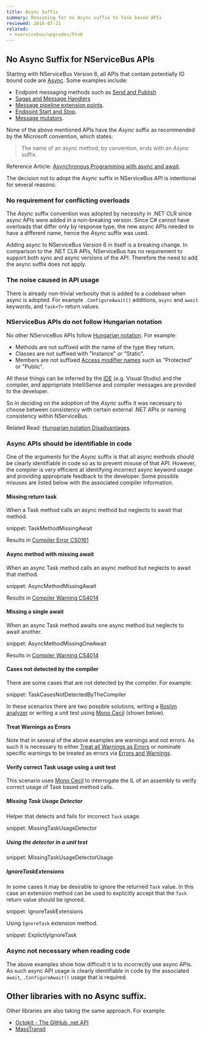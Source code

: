 ```yaml
---
title: Async Suffix
summary: Reasoning for no Async suffix to Task based APIs
reviewed: 2016-07-21
related:
 - nservicebus/upgrades/5to6
---
```



## No Async Suffix for NServiceBus APIs

Starting with NServiceBus Version 6, all APIs that contain potentially IO bound code are [Async](https://msdn.microsoft.com/en-us/library/mt674882.aspx). Some examples include:

 * Endpoint messaging methods such as [Send and Publish](/nservicebus/upgrades/5to6.md#message-handlers-bus-send-and-receive)
 * [Sagas and Message Handlers](/nservicebus/upgrades/5to6.md#message-handlers)
 * [Message pipeline extension points](/nservicebus/upgrades/5to6.md#pipeline-customization).
 * [Endpoint Start and Stop](/nservicebus/upgrades/5to6.md#endpoint-start-and-stop).
 * [Message mutators](/nservicebus/upgrades/5to6.md#pipeline-customization-message-mutators).

None of the above mentioned APIs have the *Async* suffix as recommended by the Microsoft convention, which states: 

> The name of an async method, by convention, ends with an *Async* suffix.

Reference Article: [Asynchronous Programming with async and await](https://msdn.microsoft.com/en-us/library/mt674882.aspx).

The decision not to adopt the *Async* suffix in NServiceBus API is intentional for several reasons:


### No requirement for conflicting overloads

The *Async* suffix convention was adopted by necessity in .NET CLR since async APIs were added in a non-breaking version. Since C# cannot have overloads that differ only by response type, the new async APIs needed to have a different name, hence the *Async* suffix was used.

Adding async to NServiceBus Version 6 in itself is a breaking change. In comparison to the .NET CLR APIs, NServiceBus has no requirement to support both sync and async versions of the API. Therefore the need to add the async suffix does not apply.


### The noise caused in API usage

There is already non-trivial verbosity that is added to a codebase when async is adopted. For example `.ConfigureAwait()` additions, `async` and `await` keywords, and `Task<T>` return values.


### NServiceBus APIs do not follow Hungarian notation

No other NServiceBus APIs follow [Hungarian notation](https://en.wikipedia.org/wiki/Hungarian_notation). For example: 

 * Methods are not suffixed with the name of the type they return.
 * Classes are not suffixed with "Instance" or "Static".
 * Members are not suffixed [Access modifier names](https://msdn.microsoft.com/en-au/library/ms173121.aspx) such as "Protected" or "Public".

All these things can be inferred by the [IDE](https://en.wikipedia.org/wiki/Integrated_development_environment) (e.g. Visual Studio) and the compiler, and appropriate IntelliSense and compiler messages are provided to the developer.

So in deciding on the adoption of the *Async* suffix it was necessary to choose between consistency with certain external .NET APIs or naming consistency within NServiceBus.

Related Read: [Hungarian notation Disadvantages](https://en.wikipedia.org/wiki/Hungarian_notation#Disadvantages).


### Async APIs should be identifiable in code

One of the arguments for the *Async* suffix is that all async methods should be clearly identifiable in code so as to prevent misuse of that API. However, the compiler is very efficient at identifying incorrect async keyword usage and providing appropriate feedback to the developer. Some possible misuses are listed below with the associated compiler information.


#### Missing return task

When a Task method calls an async method but neglects to await that method.

snippet: TaskMethodMissingAwait

Results in [Compiler Error CS0161](https://msdn.microsoft.com/en-us/library/87cz4k9t.aspx)


#### Async method with missing await

When an async Task method calls an async method but neglects to await that method.

snippet: AsyncMethodMissingAwait

Results in [Compiler Warning CS4014](https://msdn.microsoft.com/en-us/library/hh873131.aspx)


#### Missing a single await

When an async Task method awaits one async method but neglects to await another.

snippet: AsyncMethodMissingOneAwait

Results in [Compiler Warning CS4014](https://msdn.microsoft.com/en-us/library/hh873131.aspx)


#### Cases not detected by the compiler

There are some cases that are not detected by the compiler. For example:

snippet: TaskCasesNotDetectedByTheCompiler

In these scenarios there are two possible solutions, writing a [Roslyn analyzer](https://msdn.microsoft.com/en-us/library/mt162308.aspx) or writing a unit test using [Mono Cecil](https://github.com/jbevain/cecil) (shown below).


#### Treat Warnings as Errors

Note that in several of the above examples are warnings and not errors. As such it is necessary to either [Treat all Warnings as Errors](https://msdn.microsoft.com/en-us/library/kb4wyys2.aspx#Anchor_3) or nominate specific warnings to be treated as errors via [Errors and Warnings](https://msdn.microsoft.com/en-us/library/kb4wyys2.aspx#Anchor_2).


#### Verify correct Task usage using a unit test

This scenario uses [Mono Cecil](https://github.com/jbevain/cecil) to interrogate the IL of an assembly to verify correct usage of Task based method calls.


##### Missing Task Usage Detector

Helper that detects and fails for incorrect `Task` usage.

snippet: MissingTaskUsageDetector


##### Using the detector in a unit test

snippet: MissingTaskUsageDetectorUsage


##### IgnoreTaskExtensions

In some cases it may be desirable to ignore the returned `Task` value. In this case an extension method can be used to explicitly accept that the `Task` return value should be ignored.

snippet: IgnoreTaskExtensions

Using `IgnoreTask` extension method.

snippet: ExplictlyIgnoreTask


### Async not necessary when reading code

The above examples show how difficult it is to incorrectly use async APIs. As such async API usage is clearly identifiable in code by the associated `await`, `.ConfigureAwait()` usage that is required.


## Other libraries with no Async suffix.

Other libraries are also taking the same approach. For example:

 * [Octokit - The GitHub .net API](https://github.com/octokit/octokit.net)
 * [MassTransit](http://masstransit-project.com/)
